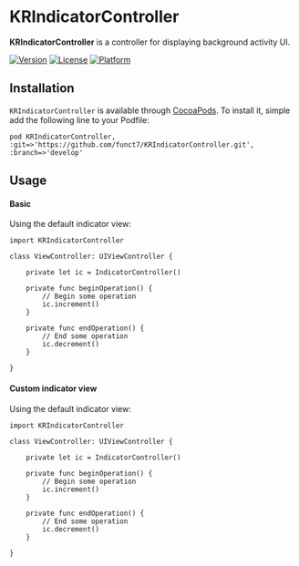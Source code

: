 # KRIndicatorController

**KRIndicatorController** is a controller for displaying background activity UI.

<!---
[![CI Status](http://img.shields.io/travis/Joshua Park/KRAnimationKit.svg?style=flat)](https://travis-ci.org/Joshua Park/KRAnimationKit)
--->
[![Version](https://img.shields.io/cocoapods/v/KRAnimationKit.svg?style=flat)](http://cocoapods.org/pods/KRAnimationKit)
[![License](https://img.shields.io/cocoapods/l/KRAnimationKit.svg?style=flat)](http://cocoapods.org/pods/KRAnimationKit)
[![Platform](https://img.shields.io/cocoapods/p/KRAnimationKit.svg?style=flat)](http://cocoapods.org/pods/KRAnimationKit)

## Installation
`KRIndicatorController` is available through [CocoaPods](http://cocoapods.org/). To install it, simple add the following line to your Podfile:
```
pod KRIndicatorController, :git=>'https://github.com/funct7/KRIndicatorController.git', :branch=>'develop'
```

## Usage

#### Basic
Using the default indicator view:

```
import KRIndicatorController

class ViewController: UIViewController {
    
    private let ic = IndicatorController()

    private func beginOperation() {
        // Begin some operation
        ic.increment()
    }
    
    private func endOperation() {
        // End some operation
        ic.decrement()
    }

}
```


#### Custom indicator view
Using the default indicator view:

```
import KRIndicatorController

class ViewController: UIViewController {
    
    private let ic = IndicatorController()

    private func beginOperation() {
        // Begin some operation
        ic.increment()
    }
    
    private func endOperation() {
        // End some operation
        ic.decrement()
    }

}
```

